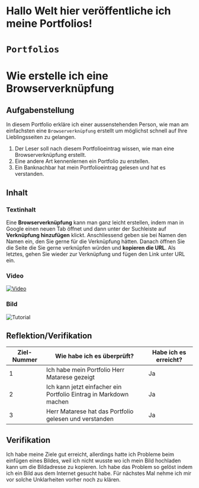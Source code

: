 # Hallo Welt hier veröffentliche ich meine Portfolios!


# `Portfolios`



# Wie erstelle ich eine Browserverknüpfung

## Aufgabenstellung
In diesem Portfolio erkläre ich einer aussenstehenden Person, wie man am einfachsten eine `Browserverknüpfung` erstellt um möglichst schnell auf Ihre Lieblingsseiten zu gelangen.

1. Der Leser soll nach diesem Portfolioeintrag wissen, wie man eine Browserverknüpfung erstellt.
2. Eine andere Art kennenlernen ein Portfolio zu erstellen.
3. Ein Banknachbar hat mein Portfolioeintrag gelesen und hat es verstanden.

## Inhalt

### Textinhalt
Eine **Browserverknüpfung** kann man ganz leicht erstellen, indem man in Google einen neuen Tab öffnet und dann unter der Suchleiste auf **Verknüpfung hinzufügen** klickt. Anschliessend geben sie bei Namen den Namen ein, den Sie gerne für die Verknüpfung hätten. Danach öffnen Sie die Seite die Sie gerne verknüpfen würden und **kopieren die URL**. Als letztes, gehen Sie wieder zur Verknüpfung und fügen den Link unter URL ein. 

### Video
[![Video](https://www.googlewatchblog.de/wp-content/uploads/chrome-ntp-new.png)](https://www.youtube.com/watch?v=Rimmb3g5d1w)

### Bild
![Tutorial](https://www.windows-faq.de/wp-content/uploads/2019/01/Chrome-Verkn%C3%BCpfung-erstellen.png)

## Reflektion/Verifikation

| Ziel-Nummer | Wie habe ich es überprüft? | Habe ich es erreicht? |
|---|---|---|
| 1 | Ich habe mein Portfolio Herr Matarese gezeigt | Ja 
| 2 | Ich kann jetzt einfacher ein Portfolio Eintrag in Markdown machen | Ja
| 3 | Herr Matarese hat das Portfolio gelesen und verstanden | Ja

## Verifikation

Ich habe meine Ziele gut erreicht, allerdings hatte ich Probleme beim einfügen eines Bildes, weil ich nicht wusste wo ich mein Bild hochladen kann um die Bildadresse zu kopieren. Ich habe das Problem so gelöst indem ich ein Bild aus dem Internet gesucht habe. 
Für nächstes Mal nehme ich mir vor solche Unklarheiten vorher noch zu klären.
